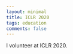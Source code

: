 ```yaml
---
layout: minimal
title: ICLR 2020
tags: education
comments: false
---
```


I volunteer at ICLR 2020.

